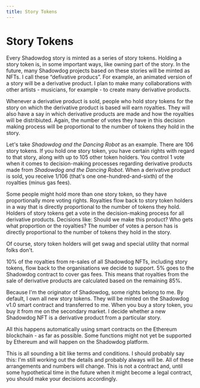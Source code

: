 ```yaml
---
title: Story Tokens
---
```


# Story Tokens

Every Shadowdog story is minted as a series of story tokens. Holding a story token is, in some important ways, like owning part of the story. In the future, many Shadowdog projects based on these stories will be minted as NFTs. I call these “defivative producs”. For example, an animated version of a story will be a derivative product. I plan to make many collaborations with other artists - musicians, for example - to create many derivative products.

Whenever a derivative product is sold, people who hold story tokens for the story on which the derivative product is based will earn royalties. They will also have a say in which derivative products are made and how the royalties will be distribiuted. Again, the number of votes they have in this decision making process will be proportional to the number of tokens they hold in the story.

Let's take _Shadowdog and the Dancing Robot_ as an example. There are 106 story tokens. If you hold one story token, you have certain rights with regard to that story, along with up to 105 other token holders. You control 1 vote when it comes to decision-making processes regarding derivative products made from _Shadowdog and the Dancing Robot_. When a derivative product is sold, you receive 1/106 (that's one one-hundred-and-sixth) of the royalties (minus gas fees).

Some people might hold more than one story token, so they have proportionally more voting rights. Royalties flow back to story token holders in a way that is directly proportional to the number of tokens they hold. Holders of story tokens get a vote in the decision-making process for all derivative products. Decisions like: Should we make this product? Who gets what proportion or the royalties? The number of votes a person has is directly proportional to the number of tokens they hold in the story.

Of course, story token holders will get swag and special utility that normal folks don't.

10% of the royalties from re-sales of all Shadowdog NFTs, including story tokens, flow back to the organisations we decide to support. 5% goes to the Shadowdog contract to cover gas fees. This means that royalties from the sale of derivative products are calculated based on the remaining 85%.

Because I'm the originator of Shadowdog, some rights belong to me. By default, I own all new story tokens. They will be minted on the Shadowdog v1.0 smart contract and transferred to me. When you buy a story token, you buy it from me on the secondary market. I decide whether a new Shadowdog NFT is a derivative product from a particular story.

All this happens automatically using smart contracts on the Ethereum blockchain - as far as possible. Some functions might not yet be supported by Ethereum and will happen on the Shadowdog platform.

This is all sounding a bit like terms and conditions. I should probably say this: I'm still working out the details and probably always will be. All of these arrangements and numbers will change. This is not a contract and, until some hypothetical time in the future when it might become a legal contract, you should make your decisions accordingly.
